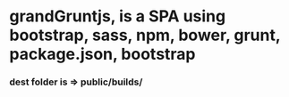 # grandGruntjs, is a SPA using bootstrap, sass, npm, bower, grunt, package.json, bootstrap

### dest folder is => public/builds/







